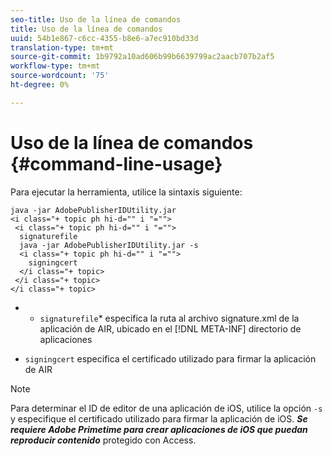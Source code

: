 ```yaml
---
seo-title: Uso de la línea de comandos
title: Uso de la línea de comandos
uuid: 54b1e867-c6cc-4355-b8e6-a7ec910bd33d
translation-type: tm+mt
source-git-commit: 1b9792a10ad606b99b6639799ac2aacb707b2af5
workflow-type: tm+mt
source-wordcount: '75'
ht-degree: 0%

---
```



# Uso de la línea de comandos {#command-line-usage}

Para ejecutar la herramienta, utilice la sintaxis siguiente:

```
java -jar AdobePublisherIDUtility.jar 
<i class="+ topic ph hi-d="" i "="">
 <i class="+ topic ph hi-d="" i "="">
  signaturefile 
  java -jar AdobePublisherIDUtility.jar -s 
  <i class="+ topic ph hi-d="" i "="">
    signingcert
  </i class="+ topic>
 </i class="+ topic>
</i class="+ topic>
```

* 
   * `signaturefile`* especifica la ruta al archivo signature.xml de la aplicación de AIR, ubicado en el  [!DNL META-INF] directorio de aplicaciones

* `signingcert` especifica el certificado utilizado para firmar la aplicación de AIR

>[!NOTE]
>
>Para determinar el ID de editor de una aplicación de iOS, utilice la opción `-s` y especifique el certificado utilizado para firmar la aplicación de iOS. ***Se requiere Adobe Primetime para crear aplicaciones de iOS que puedan reproducir contenido*** protegido con Access.

